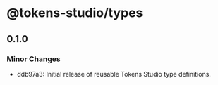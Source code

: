 # @tokens-studio/types

## 0.1.0

### Minor Changes

- ddb97a3: Initial release of reusable Tokens Studio type definitions.
